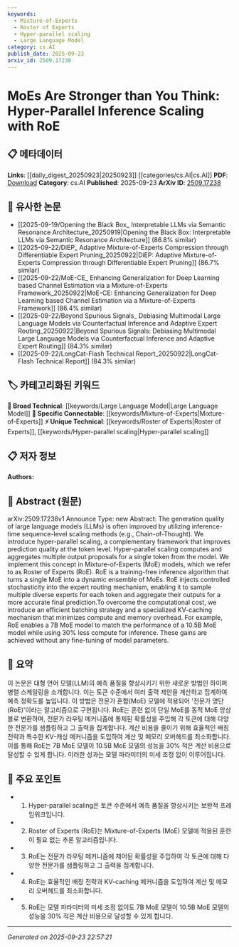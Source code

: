 ```yaml
---
keywords:
  - Mixture-of-Experts
  - Roster of Experts
  - Hyper-parallel scaling
  - Large Language Model
category: cs.AI
publish_date: 2025-09-23
arxiv_id: 2509.17238
---
```


<!-- KEYWORD_LINKING_METADATA:
{
  "processed_timestamp": "2025-09-23T22:57:21.891931",
  "vocabulary_version": "1.0",
  "selected_keywords": [
    "Mixture-of-Experts",
    "Roster of Experts",
    "Hyper-parallel scaling",
    "Large Language Model"
  ],
  "rejected_keywords": [],
  "similarity_scores": {
    "Mixture-of-Experts": 0.88,
    "Roster of Experts": 0.92,
    "Hyper-parallel scaling": 0.89,
    "Large Language Model": 0.8
  },
  "extraction_method": "AI_prompt_based",
  "budget_applied": true,
  "candidates_json": {
    "candidates": [
      {
        "surface": "Mixture-of-Experts",
        "canonical": "Mixture-of-Experts",
        "aliases": [
          "MoE"
        ],
        "category": "specific_connectable",
        "rationale": "Mixture-of-Experts is a key model architecture discussed in the paper, relevant for linking to other works on model ensembles.",
        "novelty_score": 0.55,
        "connectivity_score": 0.85,
        "specificity_score": 0.78,
        "link_intent_score": 0.88
      },
      {
        "surface": "Roster of Experts",
        "canonical": "Roster of Experts",
        "aliases": [
          "RoE"
        ],
        "category": "unique_technical",
        "rationale": "Roster of Experts is a novel inference algorithm introduced in the paper, offering a unique approach to model scaling.",
        "novelty_score": 0.95,
        "connectivity_score": 0.65,
        "specificity_score": 0.9,
        "link_intent_score": 0.92
      },
      {
        "surface": "Hyper-parallel scaling",
        "canonical": "Hyper-parallel scaling",
        "aliases": [],
        "category": "unique_technical",
        "rationale": "Hyper-parallel scaling is a new framework proposed in the paper, enhancing token-level prediction quality.",
        "novelty_score": 0.88,
        "connectivity_score": 0.7,
        "specificity_score": 0.85,
        "link_intent_score": 0.89
      },
      {
        "surface": "Large Language Models",
        "canonical": "Large Language Model",
        "aliases": [
          "LLMs"
        ],
        "category": "broad_technical",
        "rationale": "Large Language Models are central to the paper's discussion, providing context for the proposed scaling methods.",
        "novelty_score": 0.3,
        "connectivity_score": 0.9,
        "specificity_score": 0.6,
        "link_intent_score": 0.8
      }
    ],
    "ban_list_suggestions": [
      "inference",
      "performance",
      "method"
    ]
  },
  "decisions": [
    {
      "candidate_surface": "Mixture-of-Experts",
      "resolved_canonical": "Mixture-of-Experts",
      "decision": "linked",
      "scores": {
        "novelty": 0.55,
        "connectivity": 0.85,
        "specificity": 0.78,
        "link_intent": 0.88
      }
    },
    {
      "candidate_surface": "Roster of Experts",
      "resolved_canonical": "Roster of Experts",
      "decision": "linked",
      "scores": {
        "novelty": 0.95,
        "connectivity": 0.65,
        "specificity": 0.9,
        "link_intent": 0.92
      }
    },
    {
      "candidate_surface": "Hyper-parallel scaling",
      "resolved_canonical": "Hyper-parallel scaling",
      "decision": "linked",
      "scores": {
        "novelty": 0.88,
        "connectivity": 0.7,
        "specificity": 0.85,
        "link_intent": 0.89
      }
    },
    {
      "candidate_surface": "Large Language Models",
      "resolved_canonical": "Large Language Model",
      "decision": "linked",
      "scores": {
        "novelty": 0.3,
        "connectivity": 0.9,
        "specificity": 0.6,
        "link_intent": 0.8
      }
    }
  ]
}
-->

# MoEs Are Stronger than You Think: Hyper-Parallel Inference Scaling with RoE

## 📋 메타데이터

**Links**: [[daily_digest_20250923|20250923]] [[categories/cs.AI|cs.AI]]
**PDF**: [Download](https://arxiv.org/pdf/2509.17238.pdf)
**Category**: cs.AI
**Published**: 2025-09-23
**ArXiv ID**: [2509.17238](https://arxiv.org/abs/2509.17238)

## 🔗 유사한 논문
- [[2025-09-19/Opening the Black Box_ Interpretable LLMs via Semantic Resonance Architecture_20250919|Opening the Black Box: Interpretable LLMs via Semantic Resonance Architecture]] (86.8% similar)
- [[2025-09-22/DiEP_ Adaptive Mixture-of-Experts Compression through Differentiable Expert Pruning_20250922|DiEP: Adaptive Mixture-of-Experts Compression through Differentiable Expert Pruning]] (86.7% similar)
- [[2025-09-22/MoE-CE_ Enhancing Generalization for Deep Learning based Channel Estimation via a Mixture-of-Experts Framework_20250922|MoE-CE: Enhancing Generalization for Deep Learning based Channel Estimation via a Mixture-of-Experts Framework]] (86.4% similar)
- [[2025-09-22/Beyond Spurious Signals_ Debiasing Multimodal Large Language Models via Counterfactual Inference and Adaptive Expert Routing_20250922|Beyond Spurious Signals: Debiasing Multimodal Large Language Models via Counterfactual Inference and Adaptive Expert Routing]] (84.3% similar)
- [[2025-09-22/LongCat-Flash Technical Report_20250922|LongCat-Flash Technical Report]] (84.3% similar)

## 🏷️ 카테고리화된 키워드
**🧠 Broad Technical**: [[keywords/Large Language Model|Large Language Model]]
**🔗 Specific Connectable**: [[keywords/Mixture-of-Experts|Mixture-of-Experts]]
**⚡ Unique Technical**: [[keywords/Roster of Experts|Roster of Experts]], [[keywords/Hyper-parallel scaling|Hyper-parallel scaling]]

## 📋 저자 정보

**Authors:** 

## 📄 Abstract (원문)

arXiv:2509.17238v1 Announce Type: new 
Abstract: The generation quality of large language models (LLMs) is often improved by utilizing inference-time sequence-level scaling methods (e.g., Chain-of-Thought). We introduce hyper-parallel scaling, a complementary framework that improves prediction quality at the token level. Hyper-parallel scaling computes and aggregates multiple output proposals for a single token from the model. We implement this concept in Mixture-of-Experts (MoE) models, which we refer to as Roster of Experts (RoE). RoE is a training-free inference algorithm that turns a single MoE into a dynamic ensemble of MoEs. RoE injects controlled stochasticity into the expert routing mechanism, enabling it to sample multiple diverse experts for each token and aggregate their outputs for a more accurate final prediction.To overcome the computational cost, we introduce an efficient batching strategy and a specialized KV-caching mechanism that minimizes compute and memory overhead. For example, RoE enables a 7B MoE model to match the performance of a 10.5B MoE model while using 30% less compute for inference. These gains are achieved without any fine-tuning of model parameters.

## 📝 요약

이 논문은 대형 언어 모델(LLM)의 예측 품질을 향상시키기 위한 새로운 방법인 하이퍼 병렬 스케일링을 소개합니다. 이는 토큰 수준에서 여러 출력 제안을 계산하고 집계하여 예측 정확도를 높입니다. 이 방법은 전문가 혼합(MoE) 모델에 적용되어 '전문가 명단(RoE)'이라는 알고리즘으로 구현됩니다. RoE는 훈련 없이 단일 MoE를 동적 MoE 앙상블로 변환하며, 전문가 라우팅 메커니즘에 통제된 확률성을 주입해 각 토큰에 대해 다양한 전문가를 샘플링하고 그 출력을 집계합니다. 계산 비용을 줄이기 위해 효율적인 배칭 전략과 특수한 KV-캐싱 메커니즘을 도입하여 계산 및 메모리 오버헤드를 최소화합니다. 이를 통해 RoE는 7B MoE 모델이 10.5B MoE 모델의 성능을 30% 적은 계산 비용으로 달성할 수 있게 합니다. 이러한 성과는 모델 파라미터의 미세 조정 없이 이루어집니다.

## 🎯 주요 포인트

- 1. Hyper-parallel scaling은 토큰 수준에서 예측 품질을 향상시키는 보완적 프레임워크입니다.
- 2. Roster of Experts (RoE)는 Mixture-of-Experts (MoE) 모델에 적용된 훈련이 필요 없는 추론 알고리즘입니다.
- 3. RoE는 전문가 라우팅 메커니즘에 제어된 확률성을 주입하여 각 토큰에 대해 다양한 전문가를 샘플링하고 그 출력을 집계합니다.
- 4. RoE는 효율적인 배칭 전략과 KV-caching 메커니즘을 도입하여 계산 및 메모리 오버헤드를 최소화합니다.
- 5. RoE는 모델 파라미터의 미세 조정 없이도 7B MoE 모델이 10.5B MoE 모델의 성능을 30% 적은 계산 비용으로 달성할 수 있게 합니다.


---

*Generated on 2025-09-23 22:57:21*